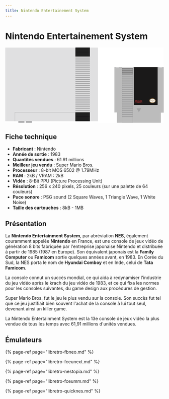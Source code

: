 ```yaml
---
title: Nintendo Entertainement System
---
```


# Nintendo Entertainement System

![](./nintendo-entertainement-system/image%20%28219%29.png)

## Fiche technique

* **Fabricant** : Nintendo
* **Année de sortie** : 1983
* **Quantités vendues** : 61.91 millions
* **Meilleur jeu vendu** : Super Mario Bros.
* **Processeur** : 8-bit MOS 6502 @ 1.79MHz
* **RAM** : 2kB / VRAM : 2kB
* **Vidéo** : 8-Bit PPU \(Picture Processing Unit\)
* **Résolution** : 256 x 240 pixels, 25 couleurs \(sur une palette de 64 couleurs\)
* **Puce sonore** : PSG sound \(2 Square Waves, 1 Triangle Wave, 1 White Noise\)
* **Taille des cartouches** : 8kB - 1MB

## Présentation

La **Nintendo Entertainment System**, par abréviation **NES**, également couramment appelée **Nintendo** en France, est une console de jeux vidéo de génération 8 bits fabriquée par l'entreprise japonaise Nintendo et distribuée à partir de 1985 \(1987 en Europe\). Son équivalent japonais est la **Family Computer** ou **Famicom** sortie quelques années avant, en 1983. En Corée du Sud, la NES porta le nom de **Hyundai Comboy** et en Inde, celui de **Tata Famicom**.

La console connut un succès mondial, ce qui aida à redynamiser l'industrie du jeu vidéo après le krach du jeu vidéo de 1983, et ce qui fixa les normes pour les consoles suivantes, du game design aux procédures de gestion.

Super Mario Bros. fut le jeu le plus vendu sur la console. Son succès fut tel que ce jeu justifiait bien souvent l'achat de la console à lui tout seul, devenant ainsi un killer game.

La Nintendo Entertainment System est la 13e console de jeux vidéo la plus vendue de tous les temps avec 61,91 millions d'unités vendues.

## Émulateurs

{% page-ref page="libretro-fbneo.md" %}

{% page-ref page="libretro-fceunext.md" %}

{% page-ref page="libretro-nestopia.md" %}

{% page-ref page="libretro-fceumm.md" %}

{% page-ref page="libretro-quicknes.md" %}

